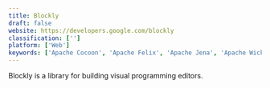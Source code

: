 ```yaml
---
title: Blockly
draft: false 
website: https://developers.google.com/blockly
classification: ['']
platform: ['Web']
keywords: ['Apache Cocoon', 'Apache Felix', 'Apache Jena', 'Apache Wicket', 'Bingo', 'Eclipse Jetty', 'GDevelop', 'Grails', 'Meteor', 'Panther', 'S2JS', 'Scratch', 'Spark', 'Spring Framework', 'VRaptor', 'Waterbear']
---
```

Blockly is a library for building visual programming editors.